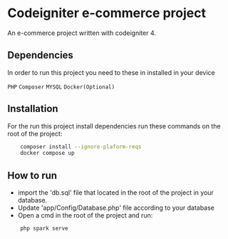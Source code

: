 # Codeigniter e-commerce project

An e-commerce project written with codeigniter 4.

## Dependencies

In order to run this project you need to these in installed in your device

`PHP` `Composer` `MYSQL` `Docker(Optional)`

## Installation

For the run this project install dependencies run these commands on the root of the project:

```bash
    composer install --ignore-plaform-reqs
    docker compose up
```

## How to run

- import the 'db.sql' file that located in the root of the project in your database.
- Update 'app/Config/Database.php' file according to your database
- Open a cmd in the root of the project and run:

```bash
    php spark serve
```

